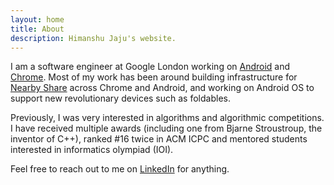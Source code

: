 ```yaml
---
layout: home
title: About
description: Himanshu Jaju's website.
---
```


I am a software engineer at Google London working on [Android](https://www.android.com) and [Chrome](https://www.chromium.org).
Most of my work has been around building infrastructure for [Nearby Share](https://blog.google/products/android/nearby-share/)
across Chrome and Android, and working on Android OS to support new revolutionary devices such as foldables.

Previously, I was very interested in algorithms and algorithmic competitions. I have received multiple awards
(including one from Bjarne Stroustroup, the inventor of C++), ranked #16 twice in ACM ICPC and mentored students
interested in informatics olympiad (IOI).

Feel free to reach out to me on [LinkedIn](https://www.linkedin.com/in/himanshujaju/) for anything.

